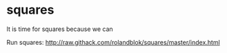 # squares

It is time for squares because we can

Run squares:  http://raw.githack.com/rolandblok/squares/master/index.html
